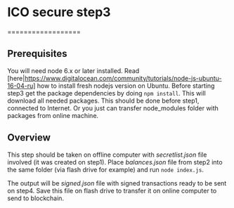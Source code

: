 # ICO secure step3
==================

## Prerequisites
You will need node 6.x or later installed.
Read [here|https://www.digitalocean.com/community/tutorials/node-js-ubuntu-16-04-ru] how to install fresh nodejs version on Ubuntu.
Before starting step3 get the package dependencies by doing `npm install`.
This will download all needed packages. This should be done before step1, connected to Internet.
Or you just can transfer node_modules folder with packages from online machine.

## Overview

This step should be taken on offline computer with _secretlist.json_ file involved (it was created on step1).
Place _balances.json_ file from step2 into the same folder (via flash drive for example)
and run `node index.js`.

The output will be _signed.json_ file with signed transactions ready to be sent on step4.
Save this file on flash drive to transfer it on online computer to send to blockchain.

